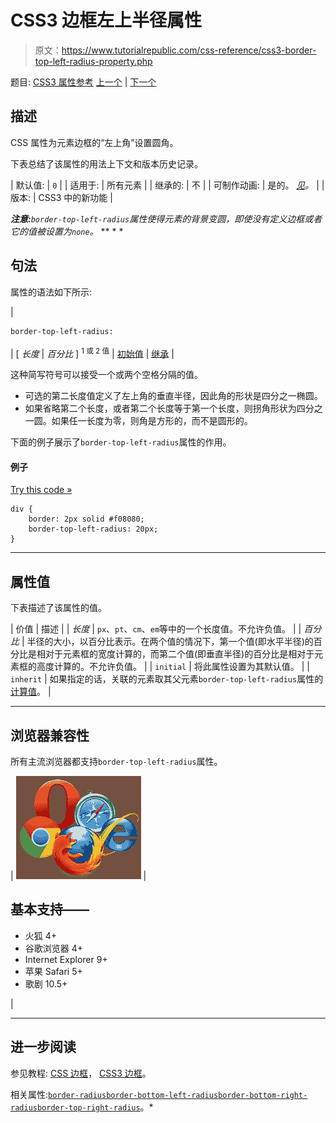 # CSS3 边框左上半径属性

> 原文：<https://www.tutorialrepublic.com/css-reference/css3-border-top-left-radius-property.php>

题目: [CSS3 属性参考](css3-properties.php) [上一个](css-border-top-color-property.php) | [下一个](css3-border-top-right-radius-property.php)

## 描述

CSS 属性为元素边框的“左上角”设置圆角。

下表总结了该属性的用法上下文和版本历史记录。

| 默认值: | `0` |
| 适用于: | 所有元素 |
| 继承的: | 不 |
| 可制作动画: | 是的。 [*见*](css-animatable-properties.php)*。* |
| 版本: | CSS3 中的新功能 |

 ***注意:**`border-top-left-radius`属性使得元素的背景变圆，即使没有定义边框或者它的值被设置为`none`。*  ** * *

## 句法

属性的语法如下所示:

| 

```
border-top-left-radius: 
```

 | [ *长度* &#124; *百分比* ] <sup>1 或 2 值</sup> &#124; [初始值](../definitions.php#initial) &#124; [继承](../definitions.php#inherit) |

这种简写符号可以接受一个或两个空格分隔的值。

*   可选的第二长度值定义了左上角的垂直半径，因此角的形状是四分之一椭圆。
*   如果省略第二个长度，或者第二个长度等于第一个长度，则拐角形状为四分之一圆。如果任一长度为零，则角是方形的，而不是圆形的。

下面的例子展示了`border-top-left-radius`属性的作用。

#### 例子

[Try this code »](../codelab.php?topic=css&file=border-top-left-radius-property "Try this code using online Editor")

```
div {
    border: 2px solid #f08080;
    border-top-left-radius: 20px;
}
```

* * *

## 属性值

下表描述了该属性的值。

| 价值 | 描述 |
| *长度* | `px`、`pt`、`cm`、`em`等中的一个长度值。不允许负值。 |
| *百分比* | 半径的大小，以百分比表示。在两个值的情况下，第一个值(即水平半径)的百分比是相对于元素框的宽度计算的，而第二个值(即垂直半径)的百分比是相对于元素框的高度计算的。不允许负值。 |
| `initial` | 将此属性设置为其默认值。 |
| `inherit` | 如果指定的话，关联的元素取其父元素`border-top-left-radius`属性的[计算值](../definitions.php#computed-value)。 |

* * *

## 浏览器兼容性

所有主流浏览器都支持`border-top-left-radius`属性。

| ![Browsers Icon](img/e9331123c77668c1832e541c2fca1002.png) | 

## 基本支持——

*   火狐 4+
*   谷歌浏览器 4+
*   Internet Explorer 9+
*   苹果 Safari 5+
*   歌剧 10.5+

 |

* * *

## 进一步阅读

参见教程: [CSS 边框](../css-tutorial/css-border.php)， [CSS3 边框](../css-tutorial/css3-border.php)。

相关属性:[`border-radius`](css3-border-radius-property.php)[`border-bottom-left-radius`](css3-border-bottom-left-radius-property.php)[`border-bottom-right-radius`](css3-border-bottom-right-radius-property.php)[`border-top-right-radius`](css3-border-top-right-radius-property.php)。*